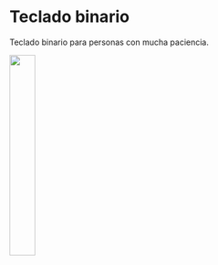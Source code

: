 # Teclado binario

Teclado binario para personas con mucha paciencia.

<img src="docs/teclado.gif" width="30%"/>
